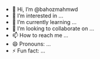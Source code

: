 - 👋 Hi, I’m @bahozmahmwd
- 👀 I’m interested in ...
- 🌱 I’m currently learning ...
- 💞️ I’m looking to collaborate on ...
- 📫 How to reach me ...
- 😄 Pronouns: ...
- ⚡ Fun fact: ...

<!---
bahozmahmwd/bahozmahmwd is a ✨ special ✨ repository because its `README.md` (this file) appears on your GitHub profile.
You can click the Preview link to take a look at your changes.
--->
